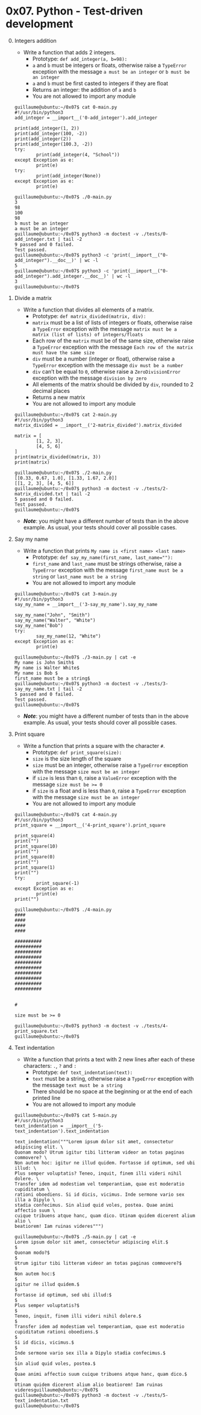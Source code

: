 # 0x07. Python - Test-driven development

0. Integers addition
	- Write a function that adds 2 integers.
		- Prototype: `def add_integer(a, b=98):`
		- `a` and `b` must be integers or floats, otherwise raise a `TypeError` exception with the message `a must be an integer` or `b must be an integer`
		- `a` and `b` must be first casted to integers if they are float
		- Returns an integer: the addition of `a` and `b`
		- You are not allowed to import any module
	```
	guillaume@ubuntu:~/0x07$ cat 0-main.py
	#!/usr/bin/python3
	add_integer = __import__('0-add_integer').add_integer

	print(add_integer(1, 2))
	print(add_integer(100, -2))
	print(add_integer(2))
	print(add_integer(100.3, -2))
	try:
    		print(add_integer(4, "School"))
	except Exception as e:
    		print(e)
	try:
    		print(add_integer(None))
	except Exception as e:
    		print(e)

	guillaume@ubuntu:~/0x07$ ./0-main.py
	3
	98
	100
	98
	b must be an integer
	a must be an integer
	guillaume@ubuntu:~/0x07$ python3 -m doctest -v ./tests/0-add_integer.txt | tail -2
	9 passed and 0 failed.
	Test passed.
	guillaume@ubuntu:~/0x07$ python3 -c 'print(__import__("0-add_integer").__doc__)' | wc -l
	5
	guillaume@ubuntu:~/0x07$ python3 -c 'print(__import__("0-add_integer").add_integer.__doc__)' | wc -l
	3
	guillaume@ubuntu:~/0x07$ 
	```

1. Divide a matrix
	- Write a function that divides all elements of a matrix.
		- Prototype: `def matrix_divided(matrix, div):`
		- `matrix` must be a list of lists of integers or floats, otherwise raise a `TypeError` exception with the message `matrix must be a matrix (list of lists) of integers/floats`
		- Each row of the `matrix` must be of the same size, otherwise raise a `TypeError` exception with the message `Each row of the matrix must have the same size`
		- `div` must be a number (integer or float), otherwise raise a `TypeError` exception with the message `div must be a number`
		- `div` can’t be equal to `0`, otherwise raise a `ZeroDivisionError` exception with the message `division by zero`
		- All elements of the matrix should be divided by `div`, rounded to 2 decimal places
		- Returns a new matrix
		- You are not allowed to import any module
	```
	guillaume@ubuntu:~/0x07$ cat 2-main.py
	#!/usr/bin/python3
	matrix_divided = __import__('2-matrix_divided').matrix_divided

	matrix = [
    		[1, 2, 3],
    		[4, 5, 6]
	]
	print(matrix_divided(matrix, 3))
	print(matrix)

	guillaume@ubuntu:~/0x07$ ./2-main.py
	[[0.33, 0.67, 1.0], [1.33, 1.67, 2.0]]
	[[1, 2, 3], [4, 5, 6]]
	guillaume@ubuntu:~/0x07$ python3 -m doctest -v ./tests/2-matrix_divided.txt | tail -2
	5 passed and 0 failed.
	Test passed.
	guillaume@ubuntu:~/0x07$
	```
	- ___Note___: you might have a different number of tests than in the above example. As usual, your tests should cover all possible cases.

2. Say my name
	- Write a function that prints `My name is <first name> <last name>`
		- Prototype: `def say_my_name(first_name, last_name=""):`
		- `first_name` and `last_name` must be strings otherwise, raise a `TypeError` exception with the message `first_name must be a string` or `last_name must be a string`
		- You are not allowed to import any module
	```
	guillaume@ubuntu:~/0x07$ cat 3-main.py
	#!/usr/bin/python3
	say_my_name = __import__('3-say_my_name').say_my_name

	say_my_name("John", "Smith")
	say_my_name("Walter", "White")
	say_my_name("Bob")
	try:
    		say_my_name(12, "White")
	except Exception as e:
    		print(e)

	guillaume@ubuntu:~/0x07$ ./3-main.py | cat -e
	My name is John Smith$
	My name is Walter White$
	My name is Bob $
	first_name must be a string$
	guillaume@ubuntu:~/0x07$ python3 -m doctest -v ./tests/3-say_my_name.txt | tail -2
	5 passed and 0 failed.
	Test passed.
	guillaume@ubuntu:~/0x07$ 
	```
	- ___Note___: you might have a different number of tests than in the above example. As usual, your tests should cover all possible cases.

3. Print square
	- Write a function that prints a square with the character `#`.
		- Prototype: `def print_square(size):`
		- `size` is the size length of the square
		- `size` must be an integer, otherwise raise a `TypeError` exception with the message `size must be an integer`
		- if `size` is less than `0`, raise a `ValueError` exception with the message `size must be >= 0`
		- if `size` is a float and is less than `0`, raise a `TypeError` exception with the message `size must be an integer`
		- You are not allowed to import any module
	```
	guillaume@ubuntu:~/0x07$ cat 4-main.py
	#!/usr/bin/python3
	print_square = __import__('4-print_square').print_square

	print_square(4)
	print("")
	print_square(10)
	print("")
	print_square(0)
	print("")
	print_square(1)
	print("")
	try:
    		print_square(-1)
	except Exception as e:
    		print(e)
	print("")

	guillaume@ubuntu:~/0x07$ ./4-main.py
	####
	####
	####
	####

	##########
	##########
	##########
	##########
	##########
	##########
	##########
	##########
	##########
	##########


	#

	size must be >= 0

	guillaume@ubuntu:~/0x07$ python3 -m doctest -v ./tests/4-print_square.txt
	guillaume@ubuntu:~/0x07$ 
	```

4. Text indentation
	- Write a function that prints a text with 2 new lines after each of these characters: `.`, `?` and `:`
		- Prototype: `def text_indentation(text):`
		- `text` must be a string, otherwise raise a `TypeError` exception with the message `text must be a string`
		- There should be no space at the beginning or at the end of each printed line
		- You are not allowed to import any module
	```
	guillaume@ubuntu:~/0x07$ cat 5-main.py
	#!/usr/bin/python3
	text_indentation = __import__('5-text_indentation').text_indentation

	text_indentation("""Lorem ipsum dolor sit amet, consectetur adipiscing elit. \
	Quonam modo? Utrum igitur tibi litteram videor an totas paginas commovere? \
	Non autem hoc: igitur ne illud quidem. Fortasse id optimum, sed ubi illud: \
	Plus semper voluptatis? Teneo, inquit, finem illi videri nihil dolere. \
	Transfer idem ad modestiam vel temperantiam, quae est moderatio cupiditatum \
	rationi oboediens. Si id dicis, vicimus. Inde sermone vario sex illa a Dipylo \
	stadia confecimus. Sin aliud quid voles, postea. Quae animi affectio suum \
	cuique tribuens atque hanc, quam dico. Utinam quidem dicerent alium alio \
	beatiorem! Iam ruinas videres""")

	guillaume@ubuntu:~/0x07$ ./5-main.py | cat -e
	Lorem ipsum dolor sit amet, consectetur adipiscing elit.$
	$
	Quonam modo?$
	$
	Utrum igitur tibi litteram videor an totas paginas commovere?$
	$
	Non autem hoc:$
	$
	igitur ne illud quidem.$
	$
	Fortasse id optimum, sed ubi illud:$
	$
	Plus semper voluptatis?$
	$
	Teneo, inquit, finem illi videri nihil dolere.$
	$
	Transfer idem ad modestiam vel temperantiam, quae est moderatio cupiditatum rationi oboediens.$
	$
	Si id dicis, vicimus.$
	$
	Inde sermone vario sex illa a Dipylo stadia confecimus.$
	$
	Sin aliud quid voles, postea.$
	$
	Quae animi affectio suum cuique tribuens atque hanc, quam dico.$
	$
	Utinam quidem dicerent alium alio beatiorem! Iam ruinas videresguillaume@ubuntu:~/0x07$
	guillaume@ubuntu:~/0x07$ python3 -m doctest -v ./tests/5-text_indentation.txt
	guillaume@ubuntu:~/0x07$ 
	```
